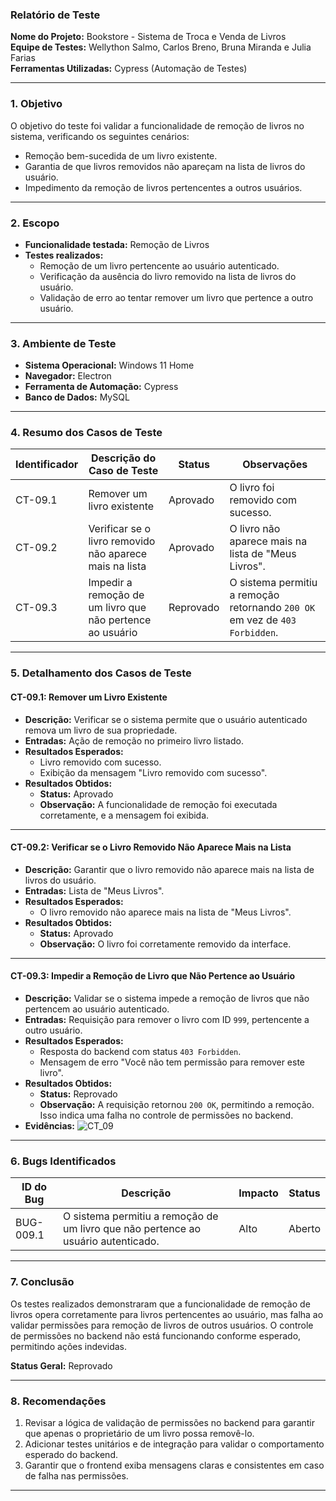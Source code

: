 

### **Relatório de Teste**

**Nome do Projeto:** Bookstore - Sistema de Troca e Venda de Livros  
**Equipe de Testes:** Wellython Salmo, Carlos Breno, Bruna Miranda e Julia Farias  
**Ferramentas Utilizadas:** Cypress (Automação de Testes)  

---

### **1. Objetivo**
O objetivo do teste foi validar a funcionalidade de remoção de livros no sistema, verificando os seguintes cenários:
- Remoção bem-sucedida de um livro existente.
- Garantia de que livros removidos não apareçam na lista de livros do usuário.
- Impedimento da remoção de livros pertencentes a outros usuários.

---

### **2. Escopo**
- **Funcionalidade testada:** Remoção de Livros  
- **Testes realizados:**
  - Remoção de um livro pertencente ao usuário autenticado.
  - Verificação da ausência do livro removido na lista de livros do usuário.
  - Validação de erro ao tentar remover um livro que pertence a outro usuário.

---

### **3. Ambiente de Teste**
- **Sistema Operacional:** Windows 11 Home  
- **Navegador:** Electron  
- **Ferramenta de Automação:** Cypress  
- **Banco de Dados:** MySQL  

---

### **4. Resumo dos Casos de Teste**

| **Identificador** | **Descrição do Caso de Teste**                                    | **Status** | **Observações**                                   |
|--------------------|------------------------------------------------------------------|------------|--------------------------------------------------|
| CT-09.1            | Remover um livro existente                                     | Aprovado   | O livro foi removido com sucesso.               |
| CT-09.2            | Verificar se o livro removido não aparece mais na lista        | Aprovado   | O livro não aparece mais na lista de "Meus Livros". |
| CT-09.3            | Impedir a remoção de um livro que não pertence ao usuário      | Reprovado  | O sistema permitiu a remoção retornando `200 OK` em vez de `403 Forbidden`. |

---

### **5. Detalhamento dos Casos de Teste**

#### **CT-09.1: Remover um Livro Existente**
- **Descrição:** Verificar se o sistema permite que o usuário autenticado remova um livro de sua propriedade.
- **Entradas:** Ação de remoção no primeiro livro listado.
- **Resultados Esperados:**  
  - Livro removido com sucesso.  
  - Exibição da mensagem "Livro removido com sucesso".  
- **Resultados Obtidos:**  
  - **Status:** Aprovado  
  - **Observação:** A funcionalidade de remoção foi executada corretamente, e a mensagem foi exibida.  

---

#### **CT-09.2: Verificar se o Livro Removido Não Aparece Mais na Lista**
- **Descrição:** Garantir que o livro removido não aparece mais na lista de livros do usuário.
- **Entradas:** Lista de "Meus Livros".
- **Resultados Esperados:**  
  - O livro removido não aparece mais na lista de "Meus Livros".  
- **Resultados Obtidos:**  
  - **Status:** Aprovado  
  - **Observação:** O livro foi corretamente removido da interface.  

---

#### **CT-09.3: Impedir a Remoção de Livro que Não Pertence ao Usuário**
- **Descrição:** Validar se o sistema impede a remoção de livros que não pertencem ao usuário autenticado.
- **Entradas:** Requisição para remover o livro com ID `999`, pertencente a outro usuário.
- **Resultados Esperados:**  
  - Resposta do backend com status `403 Forbidden`.  
  - Mensagem de erro "Você não tem permissão para remover este livro".  
- **Resultados Obtidos:**  
  - **Status:** Reprovado  
  - **Observação:** A requisição retornou `200 OK`, permitindo a remoção. Isso indica uma falha no controle de permissões no backend.  
- **Evidências:**
  ![CT_09](https://drive.google.com/uc?export=view&id=1-LEK2_OYXLM4_Fi1gmMVZ28kty85IDQU)

  
---

### **6. Bugs Identificados**

| **ID do Bug** | **Descrição**                                       | **Impacto** | **Status** |
|---------------|-----------------------------------------------------|-------------|------------|
| BUG-009.1     | O sistema permitiu a remoção de um livro que não pertence ao usuário autenticado. | Alto        | Aberto     |

---

### **7. Conclusão**
Os testes realizados demonstraram que a funcionalidade de remoção de livros opera corretamente para livros pertencentes ao usuário, mas falha ao validar permissões para remoção de livros de outros usuários. O controle de permissões no backend não está funcionando conforme esperado, permitindo ações indevidas.

**Status Geral:** Reprovado  

---

### **8. Recomendações**
1. Revisar a lógica de validação de permissões no backend para garantir que apenas o proprietário de um livro possa removê-lo.
2. Adicionar testes unitários e de integração para validar o comportamento esperado do backend.
3. Garantir que o frontend exiba mensagens claras e consistentes em caso de falha nas permissões.

---
